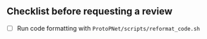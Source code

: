## Checklist before requesting a review
- [ ] Run code formatting with `ProtoPNet/scripts/reformat_code.sh`